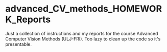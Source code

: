 # advanced_CV_methods_HOMEWORK_Reports
Just a collection of instructions and my reports for the course Advanced Computer Vision Methods (ULJ-FRI). Too lazy to clean up the code so it's presentable.
